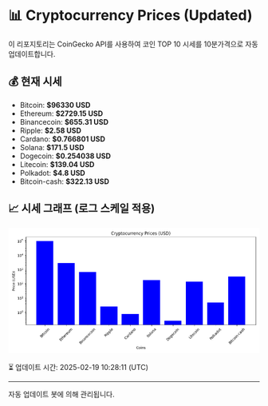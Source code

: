 
# 📊 Cryptocurrency Prices (Updated)

이 리포지토리는 CoinGecko API를 사용하여 코인 TOP 10 시세를 10분가격으로 자동 업데이트합니다.

## 💰 현재 시세
- Bitcoin: **$96330 USD**
- Ethereum: **$2729.15 USD**
- Binancecoin: **$655.31 USD**
- Ripple: **$2.58 USD**
- Cardano: **$0.766801 USD**
- Solana: **$171.5 USD**
- Dogecoin: **$0.254038 USD**
- Litecoin: **$139.04 USD**
- Polkadot: **$4.8 USD**
- Bitcoin-cash: **$322.13 USD**

## 📈 시세 그래프 (로그 스케일 적용)
![Crypto Prices](crypto_prices.png)

⏳ 업데이트 시간: 2025-02-19 10:28:11 (UTC)

---
자동 업데이트 봇에 의해 관리됩니다.
